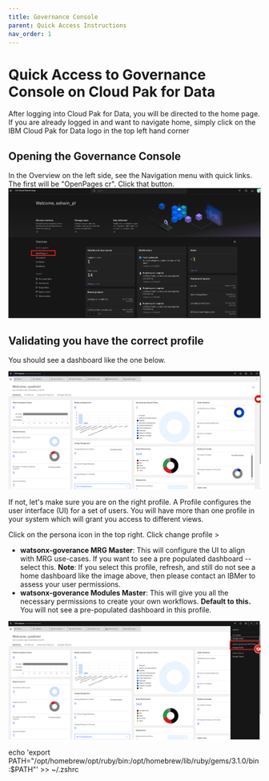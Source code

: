 ```yaml
---
title: Governance Console 
parent: Quick Access Instructions
nav_order: 1
---
```

# Quick Access to Governance Console on Cloud Pak for Data

After logging into Cloud Pak for Data, you will be directed to the home page. If you are already logged in and want to navigate home, simply click on the IBM Cloud Pak for Data logo in the top left hand corner

## Opening the Governance Console

In the Overview on the left side, see the Navigation menu with quick links. The first will be "OpenPages cr". Click that button.
![OpenPages-link](../assets/OpenPages-link.png)

## Validating you have the correct profile

You should see a dashboard like the one below.

![OpenPages-home](../assets/OpenPages-home.png)

If not, let's make sure you are on the right profile. A Profile configures the user interface (UI) for a set of users. You will have more than one profile in your  system which will grant you access to different views.

Click on the persona icon in the top right. Click change profile > 
    
- **watsonx-goverance MRG Master**: This will configure the UI to align with MRG use-cases. If you want to see a pre populated dashboard -- select this. 
**Note**: If you select this profile, refresh, and still do not see a home dashboard like the image above, then please contact an IBMer to assess your user permissions.
- **watsonx-goverance Modules Master**: This will give you all the necessary permissions to create your own workflows. **Default to this.** You will not see a pre-populated dashboard in this profile.

![OpenPages-profile](../assets/OpenPages-profile.png)

echo 'export PATH="/opt/homebrew/opt/ruby/bin:/opt/homebrew/lib/ruby/gems/3.1.0/bin:$PATH"' >> ~/.zshrc
